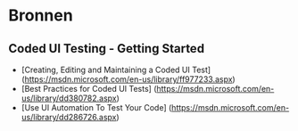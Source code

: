 # Bronnen

## Coded UI Testing - Getting Started

* [Creating, Editing and Maintaining a Coded UI Test] (https://msdn.microsoft.com/en-us/library/ff977233.aspx)
* [Best Practices for Coded UI Tests] (https://msdn.microsoft.com/en-us/library/dd380782.aspx)
* [Use UI Automation To Test Your Code] (https://msdn.microsoft.com/en-us/library/dd286726.aspx)